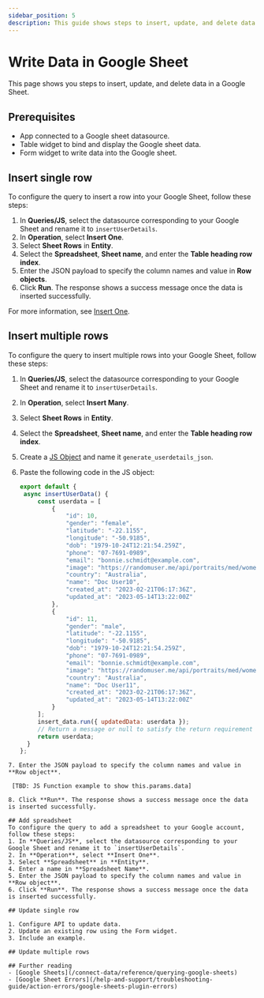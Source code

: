 ```yaml
---
sidebar_position: 5
description: This guide shows steps to insert, update, and delete data from Google Sheet.
---
```


# Write Data in Google Sheet

This page shows you steps to insert, update, and delete data in a Google Sheet.

## Prerequisites

- App connected to a Google sheet datasource.
- Table widget to bind and display the Google sheet data.
- Form widget to write data into the Google sheet.

## Insert single row

To configure the query to insert a row into your Google Sheet, follow these steps:
1. In **Queries/JS**, select the datasource corresponding to your Google Sheet and rename it to `insertUserDetails`.
2. In **Operation**, select **Insert One**.
3. Select **Sheet Rows** in **Entity**.
4. Select the **Spreadsheet**, **Sheet name**, and enter the **Table heading row index**.
5. Enter the JSON payload to specify the column names and value in **Row objects**.
6. Click **Run**. The response shows a success message once the data is inserted successfully.

For more information, see [Insert One](https://docs.appsmith.com/connect-data/reference/querying-google-sheets#insert-one).

## Insert multiple rows

To configure the query to insert multiple rows into your Google Sheet, follow these steps:
1. In **Queries/JS**, select the datasource corresponding to your Google Sheet and rename it to `insertUserDetails`.
2. In **Operation**, select **Insert Many**.
3. Select **Sheet Rows** in **Entity**.
4. Select the **Spreadsheet**, **Sheet name**, and enter the **Table heading row index**.
5. Create a [JS Object](https://docs.appsmith.com/core-concepts/writing-code/javascript-editor-beta) and name it `generate_userdetails_json`.
6. Paste the following code in the JS object:

   ```jsx
   export default {
	async insertUserData() {
		const userdata = [
			{
				"id": 10,
				"gender": "female",
				"latitude": "-22.1155",
				"longitude": "-50.9185",
				"dob": "1979-10-24T12:21:54.259Z",
				"phone": "07-7691-0989",
				"email": "bonnie.schmidt@example.com",
				"image": "https://randomuser.me/api/portraits/med/women/12.jpg",
				"country": "Australia",
				"name": "Doc User10",
				"created_at": "2023-02-21T06:17:36Z",
				"updated_at": "2023-05-14T13:22:00Z"
			},
			{
				"id": 11,
				"gender": "male",
				"latitude": "-22.1155",
				"longitude": "-50.9185",
				"dob": "1979-10-24T12:21:54.259Z",
				"phone": "07-7691-0989",
				"email": "bonnie.schmidt@example.com",
				"image": "https://randomuser.me/api/portraits/med/women/12.jpg",
				"country": "Australia",
				"name": "Doc User11",
				"created_at": "2023-02-21T06:17:36Z",
				"updated_at": "2023-05-14T13:22:00Z"
			}
		];
        insert_data.run({ updatedData: userdata });
		// Return a message or null to satisfy the return requirement
		return userdata;
	 }
   };
  ```
7. Enter the JSON payload to specify the column names and value in **Row object**.
   
   [TBD: JS Function example to show this.params.data]

8. Click **Run**. The response shows a success message once the data is inserted successfully.

## Add spreadsheet
To configure the query to add a spreadsheet to your Google account, follow these steps:
1. In **Queries/JS**, select the datasource corresponding to your Google Sheet and rename it to `insertUserDetails`.
2. In **Operation**, select **Insert One**.
3. Select **Spreadsheet** in **Entity**.
4. Enter a name in **Spreadsheet Name**.
5. Enter the JSON payload to specify the column names and value in **Row object**.
6. Click **Run**. The response shows a success message once the data is inserted successfully.

## Update single row

1. Configure API to update data.
2. Update an existing row using the Form widget.
3. Include an example.

## Update multiple rows

## Further reading
- [Google Sheets](/connect-data/reference/querying-google-sheets)
- [Google Sheet Errors](/help-and-support/troubleshooting-guide/action-errors/google-sheets-plugin-errors)